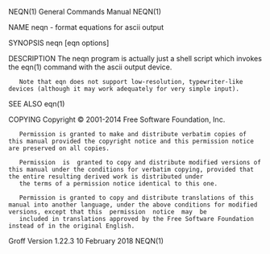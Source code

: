 NEQN(1)                                                                                 General Commands Manual                                                                                NEQN(1)

NAME
       neqn - format equations for ascii output

SYNOPSIS
       neqn [eqn options]

DESCRIPTION
       The neqn program is actually just a shell script which invokes the eqn(1) command with the ascii output device.

       Note that eqn does not support low-resolution, typewriter-like devices (although it may work adequately for very simple input).

SEE ALSO
       eqn(1)

COPYING
       Copyright © 2001-2014 Free Software Foundation, Inc.

       Permission is granted to make and distribute verbatim copies of this manual provided the copyright notice and this permission notice are preserved on all copies.

       Permission  is  granted to copy and distribute modified versions of this manual under the conditions for verbatim copying, provided that the entire resulting derived work is distributed under
       the terms of a permission notice identical to this one.

       Permission is granted to copy and distribute translations of this manual into another language, under the above conditions for modified versions, except that this  permission  notice  may  be
       included in translations approved by the Free Software Foundation instead of in the original English.

Groff Version 1.22.3                                                                       10 February 2018                                                                                    NEQN(1)
